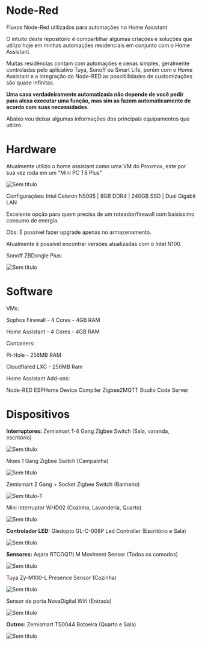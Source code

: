 # Node-Red
Fluxos Node-Red utilizados para automações no Home Assistant

O intuito deste repositório é compartilhar algumas criações e soluções que utilizo hoje em minhas automações residenciais em conjunto com o Home Assistant.

Muitas residências contam com automações e cenas simples, geralmente controladas pelo aplicativo Tuya, Sonoff ou Smart Life, porém com o Home Assistant e a integração do Node-RED as possibilidades de customizações são quase infinitas.

**Uma casa verdadeiramente automatizada não depende de você pedir para alexa executar uma função, mas sim as fazem automaticamente de acordo com suas necessidades.**


Abaixo vou deixar algumas informações dos principais equipamentos que utilizo.

# Hardware

Atualmente utilizo o home assistant como uma VM do Proxmox, este por sua vez roda em um "Mini PC T8 Plus"

![Sem título](https://github.com/user-attachments/assets/96fc1724-933e-474d-9011-ad0faafee52e)

Configurações: 
Intel Celeron N5095 | 8GB DDR4 | 240GB SSD | Dual Gigabit LAN

Excelente opção para quem precisa de um roteador/firewall com baixissimo consumo de energia.

Obs: É possível fazer upgrade apenas no armazenamento.

Atualmente é possível encontrar versões atualizadas com o Intel N100.

Sonoff ZBDongle Plus:

![Sem título](https://github.com/user-attachments/assets/53117bd2-f1ab-4555-a893-aa9f489b4e87)


# Software

VMs: 

Sophos Firewall - 4 Cores - 4GB RAM

Home Assistant - 4 Cores - 4GB RAM

Containers:

Pi-Hole - 256MB RAM

Cloudflared LXC - 256MB Ram

Home Assistant Add-ons:

Node-RED
ESPHome Device Compiler
Zigbee2MQTT
Studio Code Server

# Dispositivos

**Interruptores:**
Zemismart 1-4 Gang Zigbee Switch (Sala, varanda, escritório)

![Sem título](https://github.com/user-attachments/assets/2f5e1c0e-3510-4572-be07-bdc626eeca93)

Moes 1 Gang Zigbee Switch (Campainha)

![Sem título](https://github.com/user-attachments/assets/93687e17-5e9f-409f-b3f2-4aa54ed74ae3)

Zemismart 2 Gang + Socket Zigbee Switch (Banheiro)

![Sem título-1](https://github.com/user-attachments/assets/a616ed4d-71ab-4128-8063-b826f3ce7750)

Mini Interruptor WHD02 (Cozinha, Lavanderia, Quarto)

![Sem título](https://github.com/user-attachments/assets/bc4c257c-8a08-4208-8583-3fb3eba3c32d)

**Controlador LED:**
Gledopto GL-C-008P Led Controller (Escritório e Sala)

![Sem título](https://github.com/user-attachments/assets/fb69c94a-58e5-4505-abb6-885882f416e4)

**Sensores:**
Aqara RTCGQ11LM Moviment Sensor (Todos os comodos)

![Sem título](https://github.com/user-attachments/assets/d43fbce1-11da-4b95-8c5a-99ebe626ec84)

Tuya Zy-M100-L Presence Sensor (Cozinha)

![Sem título](https://github.com/user-attachments/assets/53bbb7dc-cf26-403a-8be1-0d89bbe5c08f)

Sensor de porta NovaDigital Wifi (Entrada)

![Sem título](https://github.com/user-attachments/assets/3bcfa1e4-ef86-4ffa-a7b7-d73baeb06dac)

**Outros:**
Zemismart TS0044 Botoeira (Quarto e Sala)

![Sem título](https://github.com/user-attachments/assets/179182e5-51d8-42db-8263-a5fa6bebfed9)






